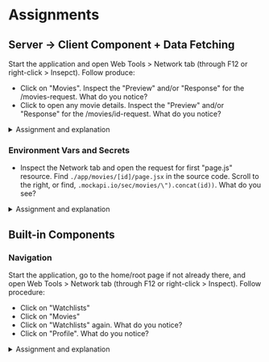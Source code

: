 # Assignments

## Server -> Client Component + Data Fetching
Start the application and open Web Tools > Network tab (through F12 or right-click > Insepct). Follow produce:
- Click on "Movies". Inspect the "Preview" and/or "Response" for the /movies-request. What do you notice?
- Click to open any movie details. Inspect the "Preview" and/or "Response" for the /movies/id-request. What do you notice?

<details>
    <summary>Assignment and explanation</summary>
Assignment: Open the file <code>movies/[id]/page.jsx</code> and convert it into a Client Component. What do you notice?

Server Components will be pre-rendered in build time and results in a "full HTML page". When we convert it into a Client Component, the component will be rendered in the browser and will act as a React Component (with re-rendering behavior demonstrated here) and allow you to use "hooks" and other "React features".

Be aware that async/await is not supported in Client Components (you will se an error in the Console), although it practically works in this case. To solve this, we would need to split the data fetching and rendering in two different (type of) components.

Also note that the MoviePoster-component is now a Client Component, even though it is not marked as such through the "use client"-directive. This is because it is imported into and is a child of a Client Component.
</details>

### Environment Vars and Secrets
- Inspect the Network tab and open the request for first "page.js" resource. Find `./app/movies/[id]/page.jsx` in the source code. Scroll to the right, or find, `.mockapi.io/sec/movies/\").concat(id))`. What do you see?

<details>
    <summary>Assignment and explanation</summary>
    Assignment: Remove the "use client"-directive and redo the procedure. What do you see?
    
Environment variables, like API keys or other secrets, are by default available to Server Components are are evaluated at the server and not transported to the browser. Client Components will have access to environment variables with the NEXT_PUBLIC-prefix. To avoid keys and secrets being shared to the client, always make sure to not include the prefix if the client does not need it, and use the key on the server instead.

Optional: you can remove the NEXT_PUBLI-prefic from the environment variable if you want (and is recommended), but the Server Component will have no need to transport the env var to the browser.
</details>

## Built-in Components

### Navigation
Start the application, go to the home/root page if not already there, and open Web Tools > Network tab (through F12 or right-click > Inspect). Follow procedure:
- Click on "Watchlists"
- Click on "Movies"
- Click on "Watchlists" again. What do you notice?
- Click on "Profile". What do you notice?

<details>
    <summary>Assignment and explanation</summary>
    Assignment: Change the "Profile" link to use the <code>Link</code>-component, refresh the page if not already automatically refreshed, and redo the procedure. You should notice that all pages only cause a network request once and no full page reload is performed.

We see that routes rendered through the built-in <code>Link</code>-component generates network requests only once, and is later cached.

The "Profile" page will cause a full page reload because it is not using the build-in navigation element.
</detail>

### Page, Layout, Loading and Error
- Navigate to "Movies"

<details>
    <summary>Assignment and explanation</summary>
    Assignment: Create a new component Loading in the "all movies" directory, and return a text (f.ex. "Loading...").
    Import the Loading-component and wrap the rendering logic of the "all movies"-component in a React.Suspense-component, providing <cpde>Loading</code> component as a prop "fallback".

Refresh the page a few times. What do you see?

When we use the React.Suspense with a fallback, the loading-component will be shown while a network request is pending. It is recommended to use the file name conventions, and especially on Route Segments.

Bonus assignment: Redo the procedure to handle *unexpected runtime errors*. "Mess up" the API-url or similar to cause an error.
</detail>

## Debugging
<details>
    <summary>Assignment and explanation</summary>
    Assignment: Attach a debugger for Server Components in your preferred way from Next Documentation > Configuring > Debugging

Server components and "console logs" will not be displayed in the browser - breakpoints and logging for Server Components needs to be done through attachine a debugger.

Client Components can be debugged in the web browser's DevTools -> Sources/Debugger tab, as one might be used to from "classic" React.
</detail>

If you would like to explore styling and visuals, do these assignments:

## Images
- Navigate to a movie detail. What do you think of the image styling?
- Open the movie-poster-component and inspect it. What do you see?

<details>
    <summary>Assignment and explanation</summary>
    Assignment: Replace the native <code>img</code>-element with the <code>Image</code>`-component from <code>next/image</code>. What do you notice when you refresh the page?

Supply values to the <code>width</code> and <code>height</code> props for the component as you see fit. What do you see?

Since Next does not have access to remote images, we need to specify the width and height manually (this is automatic for local images). The reason why it is necessary to specify these values is to prevent a "layout shift" (umbrella term). Note that remote image sources must be "allow-listed" in `next.config.js` file.
</detail>

## CSS
- Open the All Movies page
- Create a new file `global.css` in this directory and give a text color to `.heading`-elements and add the class to the `h2`-element in the component. Import the stylesheet in the component.
- Provide the heading in the Movie Detail component with the same class name (`heading`). What do you see?
- Create a new file `styles.module.css` in the movie detail directory and provide a *different* text color for the class. Import the stylesheet into the component. What do you see?

<details>
    <summary>Explanation</summary>

Global styles apply to every route from where the stylesheet is imported, and should result in the same heading colors for All Movies and Movie Details pages.

"Traditionally", we would expect that rules defined for an class name will override rules provided for a "sub"-class-name (which one takes precedence can depend on the order top-to-bottom).

Next.js will scope the styles for the component through generating unique class names to avoid "same-name-collisions".
</detail>